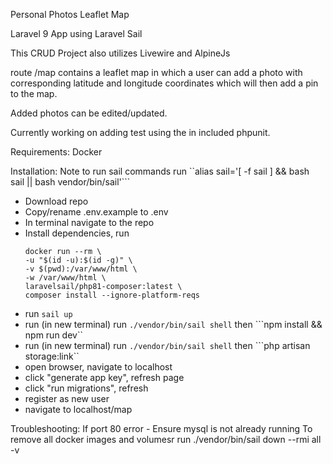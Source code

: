 Personal Photos Leaflet Map

Laravel 9 App using Laravel Sail

This CRUD Project also utilizes Livewire and AlpineJs

route /map contains a leaflet map in which a user can add a photo with corresponding latitude and longitude coordinates which will then add a pin to the map.

Added photos can be edited/updated.

Currently working on adding test using the in included phpunit.

Requirements:
Docker

Installation:
Note to run sail commands run ``alias sail='[ -f sail ] && bash sail || bash vendor/bin/sail'```

* Download repo
* Copy/rename .env.example to .env
* In terminal navigate to the repo
* Install dependencies, run
    ```
    docker run --rm \
    -u "$(id -u):$(id -g)" \
    -v $(pwd):/var/www/html \
    -w /var/www/html \
    laravelsail/php81-composer:latest \
    composer install --ignore-platform-reqs
    ```
* run ```sail up```
* run (in new terminal) run ```./vendor/bin/sail shell``` then  ```npm install && npm run dev``
* run (in new terminal) run ```./vendor/bin/sail shell``` then  ```php artisan storage:link``
* open browser, navigate to localhost
* click "generate app key", refresh page
* click "run migrations", refresh
* register as new user
* navigate to localhost/map

Troubleshooting:
If port 80 error - Ensure mysql is not already running
To remove all docker images and volumesr run ./vendor/bin/sail down --rmi all -v
